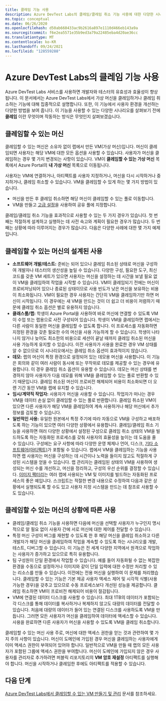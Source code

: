 ```yaml
---
title: 클레임 기능 사용
description: Azure DevTest Labs의 클레임/클레임 취소 기능 사용에 대한 다양한 시나리오를 알아봅니다.
ms.topic: conceptual
ms.date: 06/26/2020
ms.openlocfilehash: d50ab660433ac9b2616a897e1110d466eb143a9a
ms.sourcegitcommit: f6e2ea5571e35b9ed3a79a22485eba4d20ae36cc
ms.translationtype: MT
ms.contentlocale: ko-KR
ms.lasthandoff: 09/24/2021
ms.locfileid: "128559288"
---
```

# <a name="use-claim-capabilities-in-azure-devtest-labs"></a>Azure DevTest Labs의 클레임 기능 사용
Azure DevTest Labs 서비스를 사용하면 개발자와 테스터의 유효성과 효율성이 향상됩니다. 이 문서에서는 Azure DevTest Labs에서 가상 머신을 클레임하거나 클레임 취소하는 기능에 대해 집중적으로 설명합니다. 또한, 이 기능에서 사용자 환경을 개선하는 다양한 방법을 보여 줍니다. 이 기능을 사용할 수 있는 다양한 시나리오를 살펴보기 전에 **클레임** 이란 무엇이며 작동하는 방식은 무엇인지 살펴보겠습니다.

## <a name="claimable-machines"></a>클레임할 수 있는 머신
클레임할 수 있는 머신은 소유자 없이 랩에서 만든 VM(가상 머신)입니다. 머신이 클레임되면 사용자는 해당 VM에 대한 모든 옵션을 사용할 수 있습니다. 사용자가 머신을 클레임하는 경우 몇 가지 변경되는 사항이 있습니다. VM이 **클레임할 수 있는 가상 머신** 목록에서 Azure Portal의 **내 가상 머신** 목록으로 이동됩니다. 

사용자는 VM에 연결하거나, 아티팩트를 사용자 지정하거나, 머신을 다시 시작하거나 중지하거나, 클레임 취소할 수 있습니다. VM을 클레임할 수 있게 하는 몇 가지 방법이 있습니다.

- 머신을 만든 후 클레임 취소하면 해당 머신이 클레임할 수 있는 풀로 이동합니다. 
- VM을 만들고 [고급 설정](https://azure.microsoft.com/updates/azure-devtest-labs-claim-lab-vms-from-a-shared-pool/)을 사용하여 공유 풀에 지정합니다.

클레임/클레임 취소 기능을 효과적으로 사용할 수 있는 두 가지 경우가 있습니다. 첫 번째는 적절하게 설계하고 실행하는 데 사전 숙고와 계획이 필요한 경우가 많습니다. 두 번째는 상황에 따라 이루어지는 경우가 많습니다. 다음은 다양한 사례에 대한 몇 가지 예제입니다.

## <a name="designed-use-of-claimable-machines"></a>클레임할 수 있는 머신의 설계된 사용

- **소프트웨어 개발/테스트:** 준비는 되어 있으나 클레임 취소된 상태로 머신을 구성하여 개발자나 테스터의 생산성을 높일 수 있습니다. 다양한 구성, 필요한 도구, 최신 코드를 갖춘 VM 세트가 있으면 사용자는 머신을 설정하는 데 시간을 보낼 필요 없이 VM을 클레임하여 작업을 시작할 수 있습니다. VM이 클레임되기 전에는 머신이 프로비저닝되어 있으나 종료된 상태이므로 사용 빈도가 낮은 머신을 보유하는 비용이 최소화됩니다. VM이 필요한 경우 사용자는 간단히 VM을 클레임하기만 하면 머신이 시작됩니다. 이 경우에는 새 VM을 만드는 것이 더 쉽고 더 비용이 저렴하기 때문에 클레임 취소 옵션은 별로 유용하지 않습니다.
- **클래스룸/랩:** 학생이 Azure Portal을 사용하여 바로 머신에 연결할 수 있도록 VM이 수업 또는 랩용으로 사전 구성되어 있습니다.  학생이 VM을 클레임하면 랩에서는 다른 사람이 동일한 머신을 클레임할 수 없도록 합니다. 이 프로세스를 자동화하면 지정된 환경을 갖춘 필요한 수의 머신을 사용 가능하게 할 수 있습니다. 학생이 나타나지 않거나 늦어도 최소한의 비용으로 세션이 끝날 때까지 클레임 취소된 머신을 사용 가능하게 유지할 수 있습니다. 이전 사용자가 사용을 완료한 경우 VM 상태를 알 수 없으므로 이 시나리오에서는 클레임 취소 옵션이 효과적이지 않습니다.
- **데모:** 랩의 머신이 특정 환경으로 설정되어 있는 데모용 머신을 사용합니다. 이 기능은 회의와 같이 여러 사람이 동시에 또는 무작위로 데모를 제공할 수 있는 경우에 유용합니다. 이 경우 클레임 취소 옵션이 유용할 수 있습니다. 데모는 머신 상태를 변경하지 않아 사용자가 다음 데모를 위해 VM을 클레임할 수 있는 풀로 반환할 수 있기 때문입니다. 클레임 취소된 머신이 프로비전 해제되어 비용이 최소화되면 더 오랜 기간 동안 VM을 랩에 유지할 수 있습니다.
- **임시/계약직 작업자:** 사용자가 머신을 사용할 수 있습니다. 작업자가 떠나는 경우 VM을 데이터 손실 없이 클레임할 수 있는 풀로 반환합니다. 클레임 취소된 VM이 있으면 다른 사용자가 해당 VM을 클레임하여 계속 사용하거나 해당 머신에서 추가 정보를 검토할 수 있습니다.
- **일반적인 사용:** 유일한 원본에서 특정 주기에 따라 자동으로 VM을 구성하고 배포하도록 하는 기능이 있으면 여러 다양한 상황에서 유용합니다. 클레임/클레임 취소 기능을 사용하면 여러 다양한 상황에서 설정된 구성으로 클레임 취소 상태의 VM을 빌드하도록 하는 자동화된 프로세스를 갖춰 사용자의 효율성을 높이는 데 도움을 줄 수 있습니다. 구성에는 요구 사항에 따라 다양한 운영 체제나 언어, 디스크, [기타 소프트웨어(아티팩트)](devtest-lab-artifact-author.md)가 포함될 수 있습니다. 랩에서 VM을 클레임하는 기능을 사용하면 랩 사용자는 머신을 구성하는 데 시간이나 노력을 들이지 않고도 적절하게 구성된 시스템을 얻을 수 있습니다. 랩 관리자는 클레임된 상태의 VM을 사용하여 생성되는 머신 수를 개선하고, 머신을 정리하고, 구성의 우선 순위를 결정할 수 있습니다. [이미지 팩터리](image-factory-create.md)는 여러 랩에 사용되는 VM 및 이미지를 빌드하는 자동화된 프로세스의 좋은 예입니다. 스크립트는 적절한 변경 내용으로 수정하여 다음과 같은 상황에서 실행되도록 할 수도 있고 사용자 지정 시스템을 만드는 데 참조로 사용할 수도 있습니다.

## <a name="situational-use-of-claimable-machines"></a>클레임할 수 있는 머신의 상황에 따른 사용

- 클레임/클레임 취소 기능을 사용하면 다음에 머신을 선택할 사용자가 누구인지 명시적으로 알 필요 없이 사용자 간에 서로 머신에 대한 제어를 전달할 수 있습니다.
- 특정 머신 구성이 버그를 재현할 수 있도록 한 후 해당 머신을 클레임 취소하고 다른 개발자가 해당 머신을 클레임하여 작업을 계속할 수 있도록 하는 시나리오를 개발, 테스트, 디버그할 수 있습니다. 이 기능은 전 세계 다양한 지역에서 원격으로 작업하는 사용자가 증가하고 있으므로 특히 유용합니다. 
- 팀 구성원이 단일 환경에서 작업할 수 있습니다. 예를 들어 자동화될 수 없는 복잡한 환경을 수동으로 설정하거나 이미지와 같이 단일 입력에 대한 수정만 처리할 수 있는 리소스를 만들 수 있습니다. 이전에는 전용 머신을 실행하여 이 문제를 처리했습니다. 클레임할 수 있는 기능은 기본 제공 사용자 액세스 제어 및 시각적 식별(사용 가능한 경우)을 갖추고 있으므로 수동 프로세스보다 개선된 성능을 제공합니다. 클레임 취소하면 VM이 프로비전 해제되어 비용이 절감됩니다.
- VM에 연결된 데이터 디스크를 사용할 수 있습니다. 최대 1TB의 데이터가 포함되는 각 디스크를 통해 데이터를 복사하거나 복제하지 않고도 대량의 데이터를 전달할 수 있습니다. 처음에 대량의 데이터가 들어 있는 연결된 디스크를 사용하도록 VM을 만듭니다.  그러면 모든 사용자가 머신을 클레임하여 데이터에 액세스할 수 있습니다. 사용을 완료하면 다른 사용자가 머신을 사용할 수 있도록 VM을 클레임 취소합니다.

클레임할 수 있는 머신 사용 주로, 머신에 대한 액세스 권한을 얻는 것과 관련하여 몇 가지 주의 사항이 있습니다. 머신이 도메인에 가입된 경우 머신을 클레임하는 사용자에게 이미 액세스 권한이 부여되어 있어야 합니다. 일반적으로 VM을 만들 때 랩의 모든 사용자가 포함된 그룹에 액세스 권한을 부여합니다. 머신이 도메인에 가입되지 않은 경우 사용자를 관리자로 추가하려면 퍼블릭 리포지토리의 **VM 암호 재설정** 아티팩트를 실행해야 합니다.  머신을 시작하거나 클레임한 후에도 아티팩트를 적용할 수 있습니다.

## <a name="next-steps"></a>다음 단계
[Azure DevTest Labs에서 클레임할 수 있는 VM 만들기 및 관리](devtest-lab-add-claimable-vm.md) 문서를 참조하세요.
